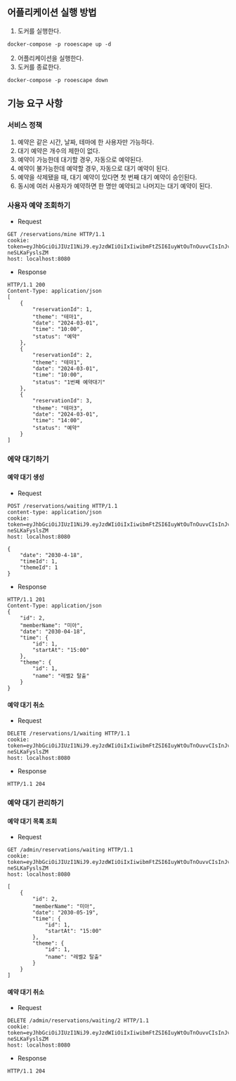 ## 어플리케이션 실행 방법
1. 도커를 실행한다.
```
docker-compose -p rooescape up -d
```
2. 어플리케이션을 실행한다.
3. 도커를 종료한다.
```
docker-compose -p rooescape down
```

## 기능 요구 사항
### 서비스 정책
1. 예약은 같은 시간, 날짜, 테마에 한 사용자만 가능하다.
2. 대기 예약은 개수의 제한이 없다.
3. 예약이 가능한데 대기할 경우, 자동으로 예약된다.
4. 예약이 불가능한데 예약할 경우, 자동으로 대기 예약이 된다.
5. 예약을 삭제됐을 때, 대기 예약이 있다면 첫 번째 대기 예약이 승인된다.
6. 동시에 여러 사용자가 예약하면 한 명만 예약되고 나머지는 대기 예약이 된다.

### 사용자 예약 조회하기
- Request
```
GET /reservations/mine HTTP/1.1
cookie: token=eyJhbGciOiJIUzI1NiJ9.eyJzdWIiOiIxIiwibmFtZSI6IuyWtOuTnOuvvCIsInJvbGUiOiJBRE1JTiJ9.vcK93ONRQYPFCxT5KleSM6b7cl1FE-neSLKaFyslsZM
host: localhost:8080
```
- Response
```
HTTP/1.1 200 
Content-Type: application/json
[
    {
        "reservationId": 1,
        "theme": "테마1",
        "date": "2024-03-01",
        "time": "10:00",
        "status": "예약"
    },
    {
        "reservationId": 2,
        "theme": "테마1",
        "date": "2024-03-01",
        "time": "10:00",
        "status": "1번째 예약대기"
    },
    {
        "reservationId": 3,
        "theme": "테마3",
        "date": "2024-03-01",
        "time": "14:00",
        "status": "예약"
    }
]
```
### 에약 대기하기
#### 예약 대기 생성
- Request
```
POST /reservations/waiting HTTP/1.1
content-type: application/json
cookie: token=eyJhbGciOiJIUzI1NiJ9.eyJzdWIiOiIxIiwibmFtZSI6IuyWtOuTnOuvvCIsInJvbGUiOiJBRE1JTiJ9.vcK93ONRQYPFCxT5KleSM6b7cl1FE-neSLKaFyslsZM
host: localhost:8080

{
    "date": "2030-4-18",
    "timeId": 1,
    "themeId": 1
}
```
- Response
```
HTTP/1.1 201 
Content-Type: application/json
{
    "id": 2,
    "memberName": "미아",
    "date": "2030-04-18",
    "time": {
        "id": 1,
        "startAt": "15:00"
    },
    "theme": {
        "id": 1,
        "name": "레벨2 탈출"
    }
}
```
#### 예약 대기 취소
- Request
```
DELETE /reservations/1/waiting HTTP/1.1
cookie: token=eyJhbGciOiJIUzI1NiJ9.eyJzdWIiOiIxIiwibmFtZSI6IuyWtOuTnOuvvCIsInJvbGUiOiJBRE1JTiJ9.vcK93ONRQYPFCxT5KleSM6b7cl1FE-neSLKaFyslsZM
host: localhost:8080
```
- Response
```
HTTP/1.1 204
```
### 예약 대기 관리하기
#### 예약 대기 목록 조회
- Request
```
GET /admin/reservations/waiting HTTP/1.1
cookie: token=eyJhbGciOiJIUzI1NiJ9.eyJzdWIiOiIxIiwibmFtZSI6IuyWtOuTnOuvvCIsInJvbGUiOiJBRE1JTiJ9.vcK93ONRQYPFCxT5KleSM6b7cl1FE-neSLKaFyslsZM
host: localhost:8080

[
    {
        "id": 2,
        "memberName": "미아",
        "date": "2030-05-19",
        "time": {
            "id": 1,
            "startAt": "15:00"
        },
        "theme": {
            "id": 1,
            "name": "레벨2 탈출"
        }
    }
]
```
#### 예약 대기 취소
- Request
```
DELETE /admin/reservations/waiting/2 HTTP/1.1
cookie: token=eyJhbGciOiJIUzI1NiJ9.eyJzdWIiOiIxIiwibmFtZSI6IuyWtOuTnOuvvCIsInJvbGUiOiJBRE1JTiJ9.vcK93ONRQYPFCxT5KleSM6b7cl1FE-neSLKaFyslsZM
host: localhost:8080
```
- Response
```
HTTP/1.1 204
```
